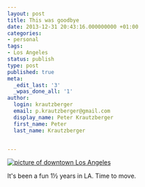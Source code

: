 ```yaml
---
layout: post
title: This was goodbye
date: 2013-12-31 20:43:16.000000000 +01:00
categories:
- personal
tags:
- Los Angeles
status: publish
type: post
published: true
meta:
  _edit_last: '3'
  _wpas_done_all: '1'
author:
  login: krautzberger
  email: p.krautzberger@gmail.com
  display_name: Peter Krautzberger
  first_name: Peter
  last_name: Krautzberger


---
```


[![picture of downtown Los Angeles](assets/Camera-1386808667471-1024x768.jpg)](http://boolesrings.org/krautzberger/files/2013/12/Camera-1386808667471.jpg)

It's been a fun 1½ years in LA. Time to move.